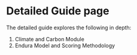 # Detailed Guide page

The detailed guide explores the following in depth:

1. Climate and Carbon Module
2. Endura Model and Scoring Methodology
